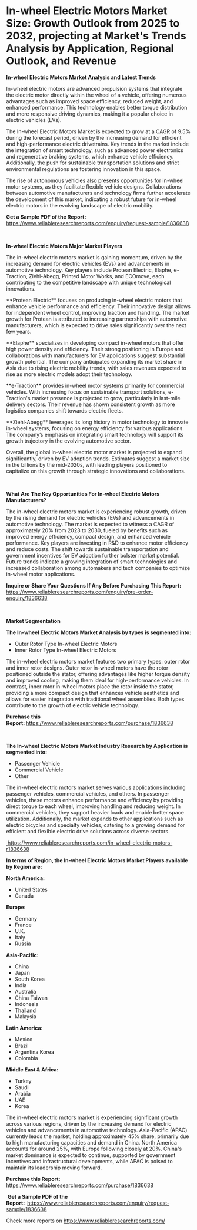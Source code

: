 <p><h1>In-wheel Electric Motors Market Size: Growth Outlook from 2025 to 2032, projecting at Market's Trends Analysis by Application, Regional Outlook, and Revenue</h1></p><p><strong>In-wheel Electric Motors Market Analysis and Latest Trends</strong></p>
<p><p>In-wheel electric motors are advanced propulsion systems that integrate the electric motor directly within the wheel of a vehicle, offering numerous advantages such as improved space efficiency, reduced weight, and enhanced performance. This technology enables better torque distribution and more responsive driving dynamics, making it a popular choice in electric vehicles (EVs). </p><p>The In-wheel Electric Motors Market is expected to grow at a CAGR of 9.5% during the forecast period, driven by the increasing demand for efficient and high-performance electric drivetrains. Key trends in the market include the integration of smart technology, such as advanced power electronics and regenerative braking systems, which enhance vehicle efficiency. Additionally, the push for sustainable transportation solutions and strict environmental regulations are fostering innovation in this space. </p><p>The rise of autonomous vehicles also presents opportunities for in-wheel motor systems, as they facilitate flexible vehicle designs. Collaborations between automotive manufacturers and technology firms further accelerate the development of this market, indicating a robust future for in-wheel electric motors in the evolving landscape of electric mobility.</p></p>
<p><strong>Get a Sample PDF of the Report:&nbsp;</strong> <a href="https://www.reliableresearchreports.com/enquiry/request-sample/1836638?utm_campaign=3573&utm_medium=2&utm_source=Github&utm_content=ia&utm_term=26032025&utm_id=in-wheel-electric-motors">https://www.reliableresearchreports.com/enquiry/request-sample/1836638</a></p>
<p>&nbsp;</p>
<p><strong>In-wheel Electric Motors Major Market Players</strong></p>
<p><p>The in-wheel electric motors market is gaining momentum, driven by the increasing demand for electric vehicles (EVs) and advancements in automotive technology. Key players include Protean Electric, Elaphe, e-Traction, Ziehl-Abegg, Printed Motor Works, and ECOmove, each contributing to the competitive landscape with unique technological innovations.</p><p>**Protean Electric** focuses on producing in-wheel electric motors that enhance vehicle performance and efficiency. Their innovative design allows for independent wheel control, improving traction and handling. The market growth for Protean is attributed to increasing partnerships with automotive manufacturers, which is expected to drive sales significantly over the next few years. </p><p>**Elaphe** specializes in developing compact in-wheel motors that offer high power density and efficiency. Their strong positioning in Europe and collaborations with manufacturers for EV applications suggest substantial growth potential. The company anticipates expanding its market share in Asia due to rising electric mobility trends, with sales revenues expected to rise as more electric models adopt their technology.</p><p>**e-Traction** provides in-wheel motor systems primarily for commercial vehicles. With increasing focus on sustainable transport solutions, e-Traction's market presence is projected to grow, particularly in last-mile delivery sectors. Their revenue has shown consistent growth as more logistics companies shift towards electric fleets.</p><p>**Ziehl-Abegg** leverages its long history in motor technology to innovate in-wheel systems, focusing on energy efficiency for various applications. The company’s emphasis on integrating smart technology will support its growth trajectory in the evolving automotive sector.</p><p>Overall, the global in-wheel electric motor market is projected to expand significantly, driven by EV adoption trends. Estimates suggest a market size in the billions by the mid-2020s, with leading players positioned to capitalize on this growth through strategic innovations and collaborations.</p></p>
<p>&nbsp;</p>
<p><strong>What Are The Key Opportunities For In-wheel Electric Motors Manufacturers?</strong></p>
<p><p>The in-wheel electric motors market is experiencing robust growth, driven by the rising demand for electric vehicles (EVs) and advancements in automotive technology. The market is expected to witness a CAGR of approximately 20% from 2023 to 2030, fueled by benefits such as improved energy efficiency, compact design, and enhanced vehicle performance. Key players are investing in R&D to enhance motor efficiency and reduce costs. The shift towards sustainable transportation and government incentives for EV adoption further bolster market potential. Future trends indicate a growing integration of smart technologies and increased collaboration among automakers and tech companies to optimize in-wheel motor applications.</p></p>
<p><strong>Inquire or Share Your Questions If Any Before Purchasing This Report:</strong> <a href="https://www.reliableresearchreports.com/enquiry/pre-order-enquiry/1836638?utm_campaign=3573&utm_medium=2&utm_source=Github&utm_content=ia&utm_term=26032025&utm_id=in-wheel-electric-motors">https://www.reliableresearchreports.com/enquiry/pre-order-enquiry/1836638</a></p>
<p>&nbsp;</p>
<p><strong>Market Segmentation</strong></p>
<p><strong>The In-wheel Electric Motors Market Analysis by types is segmented into:</strong></p>
<p><ul><li>Outer Rotor Type In-wheel Electric Motors</li><li>Inner Rotor Type In-wheel Electric Motors</li></ul></p>
<p><p>The in-wheel electric motors market features two primary types: outer rotor and inner rotor designs. Outer rotor in-wheel motors have the rotor positioned outside the stator, offering advantages like higher torque density and improved cooling, making them ideal for high-performance vehicles. In contrast, inner rotor in-wheel motors place the rotor inside the stator, providing a more compact design that enhances vehicle aesthetics and allows for easier integration with traditional wheel assemblies. Both types contribute to the growth of electric vehicle technology.</p></p>
<p><strong>Purchase this Report:&nbsp;</strong><a href="https://www.reliableresearchreports.com/purchase/1836638?utm_campaign=3573&utm_medium=2&utm_source=Github&utm_content=ia&utm_term=26032025&utm_id=in-wheel-electric-motors">https://www.reliableresearchreports.com/purchase/1836638</a></p>
<p>&nbsp;</p>
<p><strong>The In-wheel Electric Motors Market Industry Research by Application is segmented into:</strong></p>
<p><ul><li>Passenger Vehicle</li><li>Commercial Vehicle</li><li>Other</li></ul></p>
<p><p>The in-wheel electric motors market serves various applications including passenger vehicles, commercial vehicles, and others. In passenger vehicles, these motors enhance performance and efficiency by providing direct torque to each wheel, improving handling and reducing weight. In commercial vehicles, they support heavier loads and enable better space utilization. Additionally, the market expands to other applications such as electric bicycles and specialty vehicles, catering to a growing demand for efficient and flexible electric drive solutions across diverse sectors.</p></p>
<p><a href="https://www.reliableresearchreports.com/in-wheel-electric-motors-r1836638?utm_campaign=3573&utm_medium=2&utm_source=Github&utm_content=ia&utm_term=26032025&utm_id=in-wheel-electric-motors">&nbsp;https://www.reliableresearchreports.com/in-wheel-electric-motors-r1836638</a></p>
<p><strong>In terms of Region, the In-wheel Electric Motors Market Players available by Region are:</strong></p>
<p>
    <p> <strong> North America: </strong>
        <ul>
            <li>United States</li>
            <li>Canada</li>
        </ul>
        </p> 
    <p> <strong> Europe: </strong>
        <ul>
            <li>Germany</li>
            <li>France</li>
            <li>U.K.</li>
            <li>Italy</li>
            <li>Russia</li>
        </ul>
        </p> 
    <p> <strong> Asia-Pacific: </strong>
        <ul>
            <li>China</li>
            <li>Japan</li>
            <li>South Korea</li>
            <li>India</li>
            <li>Australia</li>
            <li>China Taiwan</li>
            <li>Indonesia</li>
            <li>Thailand</li>
            <li>Malaysia</li>
        </ul>
        </p> 
    <p> <strong> Latin America: </strong>
        <ul>
            <li>Mexico</li>
            <li>Brazil</li>
            <li>Argentina Korea</li>
            <li>Colombia</li>
        </ul>
        </p> 
    <p> <strong> Middle East & Africa: </strong>
        <ul>
            <li>Turkey</li>
            <li>Saudi</li>
            <li>Arabia</li>
            <li>UAE</li>
            <li>Korea</li>
        </ul>
    </p>
    </p>
<p><p>The in-wheel electric motors market is experiencing significant growth across various regions, driven by the increasing demand for electric vehicles and advancements in automotive technology. Asia-Pacific (APAC) currently leads the market, holding approximately 45% share, primarily due to high manufacturing capacities and demand in China. North America accounts for around 25%, with Europe following closely at 20%. China's market dominance is expected to continue, supported by government incentives and infrastructural developments, while APAC is poised to maintain its leadership moving forward.</p></p>
<p><strong>Purchase this Report: </strong><a href="https://www.reliableresearchreports.com/purchase/1836638?utm_campaign=3573&utm_medium=2&utm_source=Github&utm_content=ia&utm_term=26032025&utm_id=in-wheel-electric-motors">https://www.reliableresearchreports.com/purchase/1836638</a></p>
<p>&nbsp;<strong>Get a Sample PDF of the Report:&nbsp;&nbsp;</strong><a href="https://www.reliableresearchreports.com/enquiry/request-sample/1836638?utm_campaign=3573&utm_medium=2&utm_source=Github&utm_content=ia&utm_term=26032025&utm_id=in-wheel-electric-motors">https://www.reliableresearchreports.com/enquiry/request-sample/1836638</a></p>
<p><strong></strong></p>
<p>Check more reports on <a href="https://www.reliableresearchreports.com/?utm_campaign=3573&utm_medium=2&utm_source=Github&utm_content=ia&utm_term=26032025&utm_id=in-wheel-electric-motors">https://www.reliableresearchreports.com/</a></p>